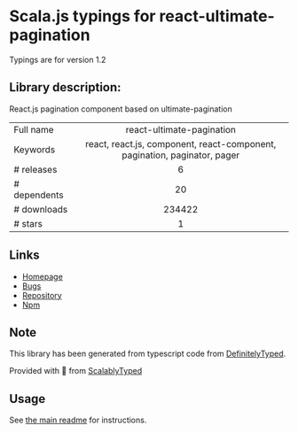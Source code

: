 
# Scala.js typings for react-ultimate-pagination

Typings are for version 1.2

## Library description:
React.js pagination component based on ultimate-pagination

|                    |                 |
| ------------------ | :-------------: |
| Full name          | react-ultimate-pagination |
| Keywords           | react, react.js, component, react-component, pagination, paginator, pager |
| # releases         | 6 |
| # dependents       | 20 |
| # downloads        | 234422 |
| # stars            | 1 |

## Links
- [Homepage](https://github.com/ultimate-pagination/react-ultimate-pagination)
- [Bugs](https://github.com/ultimate-pagination/react-ultimate-pagination/issues)
- [Repository](https://github.com/ultimate-pagination/react-ultimate-pagination)
- [Npm](https://www.npmjs.com/package/react-ultimate-pagination)
    


## Note
This library has been generated from typescript code from [DefinitelyTyped](https://definitelytyped.org).

Provided with :purple_heart: from [ScalablyTyped](https://github.com/oyvindberg/ScalablyTyped)

## Usage
See [the main readme](../../readme.md) for instructions.


